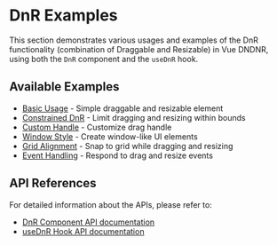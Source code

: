 # DnR Examples

This section demonstrates various usages and examples of the DnR functionality (combination of Draggable and Resizable) in Vue DNDNR, using both the `DnR` component and the `useDnR` hook.

## Available Examples

- [Basic Usage](/examples/DnR/basic) - Simple draggable and resizable element
- [Constrained DnR](/examples/DnR/constrained) - Limit dragging and resizing within bounds
- [Custom Handle](/examples/DnR/handle) - Customize drag handle
- [Window Style](/examples/DnR/window) - Create window-like UI elements
- [Grid Alignment](/examples/DnR/grid) - Snap to grid while dragging and resizing
- [Event Handling](/examples/DnR/events) - Respond to drag and resize events

## API References

For detailed information about the APIs, please refer to:

- [DnR Component API documentation](/components/dnr)
- [useDnR Hook API documentation](/hooks/use-dnr)
